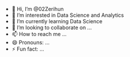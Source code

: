 - 👋 Hi, I’m @02Zerihun
- 👀 I’m interested in Data Science and Analytics
- 🌱 I’m currently learning Data Science
- 💞️ I’m looking to collaborate on ...
- 📫 How to reach me ...
- 😄 Pronouns: ...
- ⚡ Fun fact: ...

<!---
02Zerihun/02Zerihun is a ✨ special ✨ repository because its `README.md` (this file) appears on your GitHub profile.
You can click the Preview link to take a look at your changes.--->
